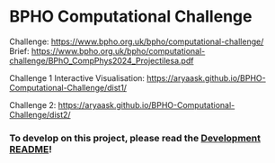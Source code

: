 # BPHO Computational Challenge

Challenge: https://www.bpho.org.uk/bpho/computational-challenge/ \
Brief: https://www.bpho.org.uk/bpho/computational-challenge/BPhO_CompPhys2024_Projectilesa.pdf

Challenge 1 Interactive Visualisation: https://aryaask.github.io/BPHO-Computational-Challenge/dist1/

Challenge 2: https://aryaask.github.io/BPHO-Computational-Challenge/dist2/

### To develop on this project, please read the [Development README](DevelopmentREADME.md)!